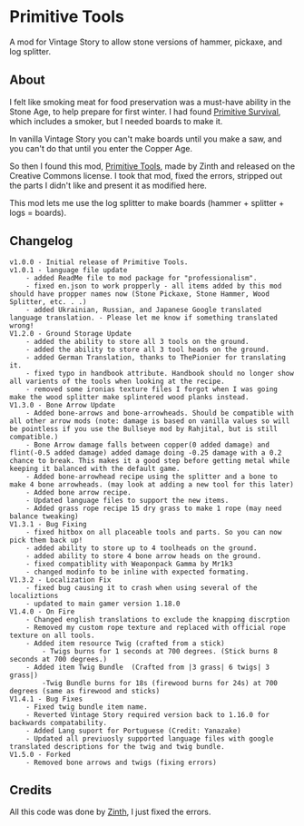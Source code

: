 # Primitive Tools

A mod for Vintage Story to allow stone versions of hammer, pickaxe, and log splitter.

## About

I felt like smoking meat for food preservation was a must-have ability in the Stone Age, to help prepare for first winter.  I had found [Primitive Survival](https://mods.vintagestory.at/primitivesurvival), which includes a smoker, but I needed boards to make it.

In vanilla Vintage Story you can't make boards until you make a saw, and you can't do that until you enter the Copper Age.

So then I found this mod, [Primitive Tools](https://mods.vintagestory.at/primitivetools), made by Zinth and released on the Creative Commons license.  I took that mod, fixed the errors, stripped out the parts I didn't like and present it as modified here.

This mod lets me use the log splitter to make boards (hammer + splitter + logs = boards).

## Changelog

```
v1.0.0 - Initial release of Primitive Tools.
v1.0.1 - language file update
	- added ReadMe file to mod package for "professionalism".
	- fixed en.json to work propperly - all items added by this mod should have propper names now (Stone Pickaxe, Stone Hammer, Wood Splitter, etc. . .)
	- added Ukrainian, Russian, and Japanese Google translated language translation. - Please let me know if something translated wrong!
V1.2.0 - Ground Storage Update
	- added the ability to store all 3 tools on the ground.
	- added the ability to store all 3 tool heads on the ground.
	- added German Translation, thanks to ThePionier for translating it.
	- fixed typo in handbook attribute. Handbook should no longer show all varients of the tools when looking at the recipe.
	- removed some ironias texture files I forgot when I was going make the wood splitter make splintered wood planks instead.
V1.3.0 - Bone Arrow Update
	- Added bone-arrows and bone-arrowheads. Should be compatible with all other arrow mods (note: damage is based on vanilla values so will be pointless if you use the Bullseye mod by Rahjital, but is still compatible.)
	- Bone Arrow damage falls between copper(0 added damage) and flint(-0.5 added damage) added damage doing -0.25 damage with a 0.2 chance to break. This makes it a good step before getting metal while keeping it balanced with the default game.
	- Added bone-arrowhead recipe using the splitter and a bone to make 4 bone arrowheads. (may look at adding a new tool for this later)
	- Added bone arrow recipe.
	- Updated language files to support the new items.
	- Added grass rope recipe 15 dry grass to make 1 rope (may need balance tweaking)
V1.3.1 - Bug Fixing
	- fixed hitbox on all placeable tools and parts. So you can now pick them back up!
	- added ability to store up to 4 toolheads on the ground.
	- added ability to store 4 bone arrow heads on the ground.
	- fixed compatiblity with Weaponpack Gamma by Mr1k3
	- changed modinfo to be inline with expected formating.
V1.3.2 - Localization Fix
	- fixed bug causing it to crash when using several of the localiztions
	- updated to main gamer version 1.18.0
V1.4.0 - On Fire
	- Changed english translations to exclude the knapping discrption
	- Removed my custom rope texture and replaced with official rope texture on all tools.
	- Added item resource Twig (crafted from a stick)
		- Twigs burns for 1 seconds at 700 degrees. (Stick burns 8 seconds at 700 degrees.)
	- Added item Twig Bundle  (Crafted from |3 grass| 6 twigs| 3 grass|)
		-Twig Bundle burns for 18s (firewood burns for 24s) at 700 degrees (same as firewood and sticks)
V1.4.1 - Bug Fixes
	- Fixed twig bundle item name.
	- Reverted Vintage Story required version back to 1.16.0 for backwards compatability.
	- Added Lang suport for Portuguese (Credit: Yanazake)
	- Updated all previuosly supported language files with google translated descriptions for the twig and twig bundle.
V1.5.0 - Forked
	- Removed bone arrows and twigs (fixing errors)
```

## Credits

All this code was done by [Zinth](https://mods.vintagestory.at/primitivetools), I just fixed the errors.